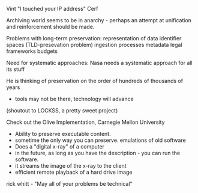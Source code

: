 Vint "I touched your IP address" Cerf

Archiving world seems to be in anarchy - perhaps an attempt at unification and
reinforcement should be made.

Problems with long-term preservation:
  representation of data
  identifier spaces (TLD-presevation problem)
  ingestion processes
  metadata
  legal frameworks
  budgets

Need for systematic approaches: Nasa needs a systematic approach for all its stuff

He is thinking of preservation on the order of hundreds of thousands of years
  - tools may not be there, technology will advance

(shoutout to LOCKSS, a pretty sweet project)

Check out the Olive Implementation, Carnegie Mellon University
 - Ability to preserve executable content.
 - sometime the only way you can preserve. emulations of old software
 - Does a "digital x-ray" of a computer
 - in the future, as long as you have the description - you can run the software.
 - it streams the image of the x-ray to the client
 - efficient remote playback of a hard drive image

rick whitt - "May all of your problems be technical"





